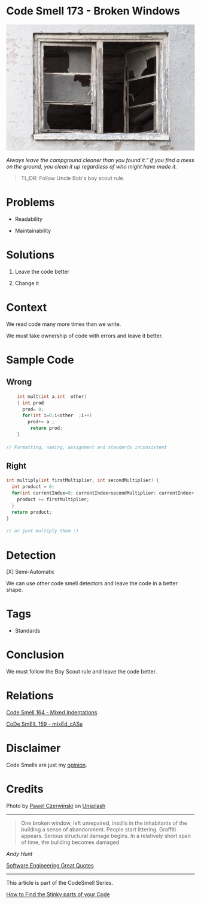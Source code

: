 # Code Smell 173 - Broken Windows
            
![Code Smell 173 - Broken Windows](Code%20Smell%20173%20-%20Broken%20Windows.jpg)

*Always leave the campground cleaner than you found it.” If you find a mess on the ground, you clean it up regardless of who might have made it.*

> TL;DR: Follow Uncle Bob's boy scout rule.

# Problems

- Readability

- Maintainability

# Solutions

1. Leave the code better

2. Change it

# Context

We read code many more times than we write.

We must take ownership of code with errors and leave it better.

# Sample Code

## Wrong

[Gist Url]: # (https://gist.github.com/mcsee/5577d55a7a059073137b7d892b218e80)
```c
    int mult(int a,int  other) 
    { int prod
      prod= 0; 
      for(int i=0;i<other  ;i++) 
        prod+= a ; 
         return prod; 
    } 

// Formatting, naming, assignment and standards inconsistent
```

## Right

[Gist Url]: # (https://gist.github.com/mcsee/952f2de180ccdbe8bb73f7dfac162fe5)
```c
int multiply(int firstMultiplier, int secondMultiplier) {
  int product = 0; 
  for(int currentIndex=0; currentIndex<secondMultiplier; currentIndex++) {
    product += firstMultiplier; 
  }
  return product; 
} 

// or just multiply them :)
```

# Detection

[X] Semi-Automatic 

We can use other code smell detectors and leave the code in a better shape.

# Tags

- Standards

# Conclusion

We must follow the Boy Scout rule and leave the code better.

# Relations

[Code Smell 164 - Mixed Indentations](https://github.com/mcsee/Software-Design-Articles/tree/main/Articles/Code%20Smells/Code%20Smell%20164%20-%20Mixed%20Indentations/readme.md)

[CoDe SmElL 159 - mIxEd_cASe](https://github.com/mcsee/Software-Design-Articles/tree/main/Articles/Code%20Smells/Code%20Smell%20159%20-%20Mixed%20Case/readme.md)

# Disclaimer

Code Smells are just my [opinion](https://github.com/mcsee/Software-Design-Articles/tree/main/Articles/Blogging/I%20Wrote%20More%20than%2090%20Articles%20on%202021%20Here%20is%20What%20I%20Learned/readme.md).

# Credits

Photo by [Pawel Czerwinski](https://unsplash.com/@pawel_czerwinski) on [Unsplash](https://unsplash.com/s/photos/windows-broken)  

* * *

> One broken window, left unrepaired, instills in the inhabitants of the building a sense of abandonment. People start littering. Graffiti appears. Serious structural damage begins. In a relatively short span of time, the building becomes damaged

_Andy Hunt_
 
[Software Engineering Great Quotes](https://github.com/mcsee/Software-Design-Articles/tree/main/Articles/Quotes/Software%20Engineering%20Great%20Quotes/readme.md)

* * *

This article is part of the CodeSmell Series.

[How to Find the Stinky parts of your Code](https://github.com/mcsee/Software-Design-Articles/tree/main/Articles/Code%20Smells/How%20to%20Find%20the%20Stinky%20parts%20of%20your%20Code/readme.md)